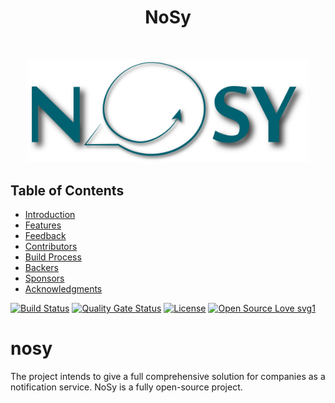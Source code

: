 <h1 align="center"> NoSy </h1> <br>
<p align="center">
  <a href="https://gitpoint.co/">
    <img alt="NoSy" title="NoSy" src="nosy_logo.png" width="450">
  </a>
</p>

<!-- START doctoc generated TOC please keep comment here to allow auto update -->
<!-- DON'T EDIT THIS SECTION, INSTEAD RE-RUN doctoc TO UPDATE -->
## Table of Contents

- [Introduction](#introduction)
- [Features](#features)
- [Feedback](#feedback)
- [Contributors](#contributors)
- [Build Process](#build-process)
- [Backers](#backers-)
- [Sponsors](#sponsors-)
- [Acknowledgments](#acknowledgments)

[![Build Status](https://travis-ci.com/notification-system/nosy-email.svg?branch=master)](https://travis-ci.org/notification-system/nosy-email)
[![Quality Gate Status](https://sonarcloud.io/api/project_badges/measure?project=tech.nosy.nosyemail%3Anosy-email&metric=alert_status)](https://sonarcloud.io/dashboard?id=tech.nosy.nosyemail%3Anosy-email)
[![License](https://img.shields.io/badge/License-Apache%202.0-blue.svg)](https://opensource.org/licenses/Apache-2.0)
[![Open Source Love svg1](https://badges.frapsoft.com/os/v1/open-source.svg?v=103)](https://github.com/ellerbrock/open-source-badges/)


# nosy

The project intends to give a full comprehensive solution for companies as a notification service. NoSy is a fully open-source project.

